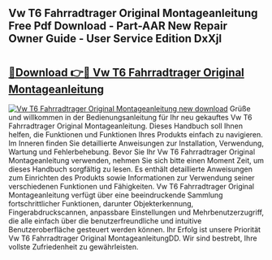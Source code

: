 ## Vw T6 Fahrradtrager Original Montageanleitung Free Pdf Download - Part-AAR New Repair Owner Guide - User Service Edition DxXjl

# <h2><a href="http://df8g4u.blite.top/?on=Vw+T6+Fahrradtrager+Original+Montageanleitung">🔗Download 👉🔴 Vw T6 Fahrradtrager Original Montageanleitung</a></h2>

[![Vw T6 Fahrradtrager Original Montageanleitung new download](https://i.imgur.com/lujVjoI.png)](http://df8g4u.blite.top/?on=Vw+T6+Fahrradtrager+Original+Montageanleitung)
Grüße und willkommen in der Bedienungsanleitung für Ihr neu gekauftes Vw T6 Fahrradtrager Original Montageanleitung. Dieses Handbuch soll Ihnen helfen, die Funktionen und Funktionen Ihres Produkts einfach zu navigieren. Im Inneren finden Sie detaillierte Anweisungen zur Installation, Verwendung, Wartung und Fehlerbehebung. Bevor Sie Ihr Vw T6 Fahrradtrager Original Montageanleitung verwenden, nehmen Sie sich bitte einen Moment Zeit, um dieses Handbuch sorgfältig zu lesen. Es enthält detaillierte Anweisungen zum Einrichten des Produkts sowie Informationen zur Verwendung seiner verschiedenen Funktionen und Fähigkeiten. Vw T6 Fahrradtrager Original Montageanleitung verfügt über eine beeindruckende Sammlung fortschrittlicher Funktionen, darunter Objekterkennung, Fingerabdruckscannen, anpassbare Einstellungen und Mehrbenutzerzugriff, die alle einfach über die benutzerfreundliche und intuitive Benutzeroberfläche gesteuert werden können. Ihr Erfolg ist unsere Priorität Vw T6 Fahrradtrager Original MontageanleitungDD. Wir sind bestrebt, Ihre vollste Zufriedenheit zu gewährleisten.
